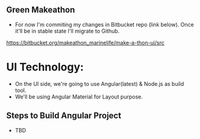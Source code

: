 ## Green Makeathon
- For now I'm commiting my changes in Bitbucket repo (link below). Once it'll be in stable state I'll migrate to Github.

https://bitbucket.org/makeathon_marinelife/make-a-thon-ui/src

# UI Technology:
- On the UI side, we're going to use Angular(latest) & Node.js as build tool.
- We'll be using Angular Material for Layout purpose.

## Steps to Build Angular Project
- TBD
